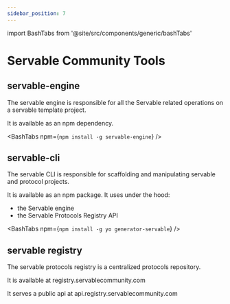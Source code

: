 ```yaml
---
sidebar_position: 7
---
```

import BashTabs from '@site/src/components/generic/bashTabs'

# Servable Community Tools

## servable-engine

The servable engine is responsible for all the Servable related operations on a servable template project.

It is available as an npm dependency.

<BashTabs npm={`npm install -g servable-engine`} />

## servable-cli

The servable CLI is responsible for scaffolding and manipulating servable and protocol projects.

It is available as an npm package. It uses under the hood:
- the Servable engine 
- the Servable Protocols Registry API

<BashTabs npm={`npm install -g yo generator-servable`} />


## servable registry

The servable protocols registry is a centralized  protocols repository.

It is available at registry.servablecommunity.com

It serves a public api at api.registry.servablecommunity.com